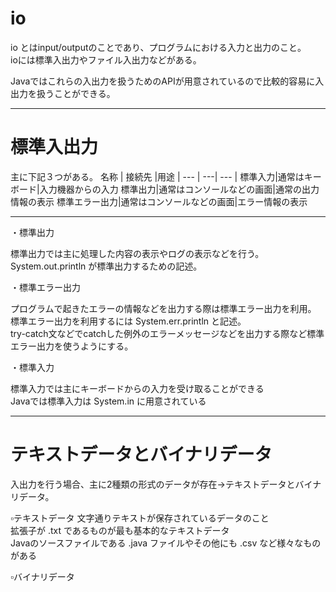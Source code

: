 # io
io とはinput/outputのことであり、プログラムにおける入力と出力のこと。   
ioには標準入出力やファイル入出力などがある。

Javaではこれらの入出力を扱うためのAPIが用意されているので比較的容易に入出力を扱うことができる。

---
# 標準入出力
主に下記３つがある。
名称 |	接続先	|用途 |
--- | ---| --- |
標準入力|通常はキーボード|入力機器からの入力
標準出力|通常はコンソールなどの画面|通常の出力情報の表示
標準エラー出力|通常はコンソールなどの画面|エラー情報の表示

---
・標準出力

標準出力では主に処理した内容の表示やログの表示などを行う。      
System.out.println が標準出力するための記述。

・標準エラー出力

プログラムで起きたエラーの情報などを出力する際は標準エラー出力を利用。   
標準エラー出力を利用するには System.err.println と記述。   
try-catch文などでcatchした例外のエラーメッセージなどを出力する際など標準エラー出力を使うようにする。

・標準入力

標準入力では主にキーボードからの入力を受け取ることができる    
Javaでは標準入力は System.in に用意されている

---
# テキストデータとバイナリデータ
入出力を行う場合、主に2種類の形式のデータが存在→テキストデータとバイナリデータ。

▫️テキストデータ
文字通りテキストが保存されているデータのこと   
拡張子が .txt であるものが最も基本的なテキストデータ   
Javaのソースファイルである .java ファイルやその他にも .csv など様々なものがある

▫️バイナリデータ
